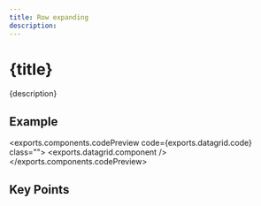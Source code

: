 ```yaml
---
title: Row expanding
description:
---
```


<script>
	import {exports} from './exports.ts'
</script>

# {title}

{description}

## Example

<exports.components.codePreview code={exports.datagrid.code} class="">
	<exports.datagrid.component />
</exports.components.codePreview> 

## Key Points

